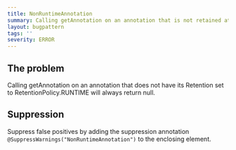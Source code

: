 ```yaml
---
title: NonRuntimeAnnotation
summary: Calling getAnnotation on an annotation that is not retained at runtime.
layout: bugpattern
tags: ''
severity: ERROR
---
```


<!--
*** AUTO-GENERATED, DO NOT MODIFY ***
To make changes, edit the @BugPattern annotation or the explanation in docs/bugpattern.
-->


## The problem
Calling getAnnotation on an annotation that does not have its Retention set to
RetentionPolicy.RUNTIME will always return null.

## Suppression
Suppress false positives by adding the suppression annotation `@SuppressWarnings("NonRuntimeAnnotation")` to the enclosing element.
